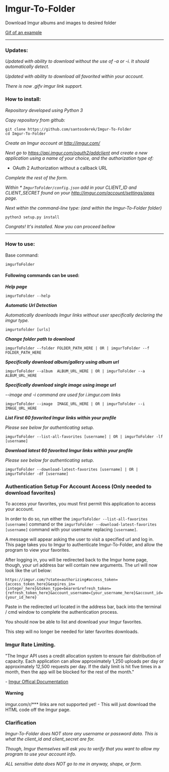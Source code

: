 # Imgur-To-Folder
Download Imgur albums and images to desired folder

[Gif of an example](https://gfycat.com/EvilHeftyGavial)

***

### Updates:
*Updated with ability to download without the use of -a or -i. It should automatically detect.*

*Updated with ability to download all favorited within your account.*

*There is now .gifv imgur link support.*

### How to install:

*Repository developed using Python 3*

*Copy repository from github:*


    git clone https://github.com/santosderek/Imgur-To-Folder
    cd Imgur-To-Folder

*Create an Imgur account at http://imgur.com/*

*Next go to https://api.imgur.com/oauth2/addclient and create a new application using a name of your choice, and the authorization type of:*

* OAuth 2 Authorization without a callback URL

*Complete the rest of the form.*

*Within * `ImgurToFolder/config.json` add in your CLIENT_ID and CLIENT_SECRET found on your http://imgur.com/account/settings/apps page.*

*Next within the command-line type: (and within the Imgur-To-Folder folder)*

    python3 setup.py install

*Congrats! It's installed. Now you can proceed bellow*

***

### How to use:
Base command:

    imgurToFolder

#### Following commands can be used:
***Help page***

    imgurToFolder --help

***Automatic Url Detection***

*Automatically downloads Imgur links without user specifically declaring the imgur type.*

    imgurtofolder [urls]

***Change folder path to download***

    imgurToFolder --folder FOLDER_PATH_HERE | OR | imgurToFolder --f  FOLDER_PATH_HERE

***Specifically download album/gallery using album url***

    imgurToFolder --album  ALBUM_URL_HERE | OR | imgurToFolder --a  ALBUM_URL_HERE

***Specifically download single image using image url***

*--image and -i command are used for i.imgur.com links*

    imgurToFolder --image  IMAGE_URL_HERE | OR | imgurToFolder --i  IMAGE_URL_HERE

***List First 60 favorited Imgur links within your profile***

*Please see below for authenticating setup.*

    imgurToFolder --list-all-favorites [username] | OR | imgurToFolder -lf [username]

***Download latest 60 favorited Imgur links within your profile***

*Please see below for authenticating setup.*

    imgurToFolder --download-latest-favorites [username] | OR | imgurToFolder -df [username]

### Authentication Setup For Account Access (Only needed to download favorites)

To access your favorites, you must first permit this application to access your account.

In order to do so, run either the `imgurToFolder --list-all-favorites [username]` command or the `imgurToFolder --download-latest-favorites [username]` command with your username replacing `[username]`.

A message will appear asking the user to visit a specified url and log in. This page takes you to Imgur to authenticate Imgur-To-Folder, and allow the program to view your favorites.

After logging in, you will be redirected back to the Imgur home page, though, your url address bar will contain new arguments. The url will now look like the url below:

`https://imgur.com/?state=authorizing#access_token={access_token_here}&expires_in={integer_here}&token_type=bearer&refresh_token={refresh_token_here}&account_username={your_username_here}&account_id={your_id_here}`

Paste in the redirected url located in the address bar, back into the terminal / cmd window to complete the authentication process.

You should now be able to list and download your Imgur favorites.

This step will no longer be needed for later favorites downloads. 

### Imgur Rate Limiting.

"The Imgur API uses a credit allocation system to ensure fair distribution of capacity. Each application can allow approximately 1,250 uploads per day or approximately 12,500 requests per day. If the daily limit is hit five times in a month, then the app will be blocked for the rest of the month."

\- [Imgur Offical Documentation](https://apidocs.imgur.com/)

#### Warning

imgur.com/r/\*** links are not supported yet! - This will just download the HTML code off the Imgur page.

### Clarification

*Imgur-To-Folder does NOT store any username or password data. This is what the client_id and client_secret are for.*

*Though, Imgur themselves will ask you to verify that you want to allow my program to use your account info.*

*ALL sensitive data does NOT go to me in anyway, shape, or form.*
